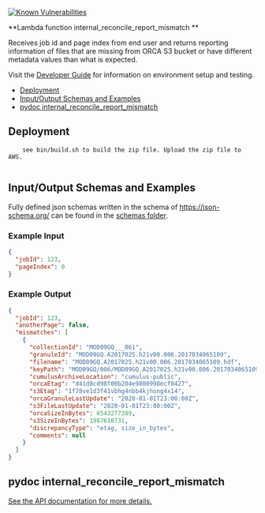 [![Known Vulnerabilities](https://snyk.io/test/github/nasa/cumulus-orca/badge.svg?targetFile=tasks/internal_reconcile_report_mismatch/requirements.txt)](https://snyk.io/test/github/nasa/cumulus-orca?targetFile=tasks/internal_reconcile_report_mismatch/requirements.txt)

**Lambda function internal_reconcile_report_mismatch **

Receives job id and page index from end user and returns reporting information of files that are missing from ORCA S3 bucket or have different metadata values than what is expected. 

Visit the [Developer Guide](https://nasa.github.io/cumulus-orca/docs/developer/development-guide/code/contrib-code-intro) for information on environment setup and testing.

- [Deployment](#deployment)
- [Input/Output Schemas and Examples](#input-output-schemas)
- [pydoc internal_reconcile_report_mismatch](#pydoc)

<a name="deployment"></a>
## Deployment
```
    see bin/build.sh to build the zip file. Upload the zip file to AWS.
    
```
<a name="input-output-schemas"></a>
## Input/Output Schemas and Examples
Fully defined json schemas written in the schema of https://json-schema.org/ can be found in the [schemas folder](schemas).

### Example Input
```json
{
  "jobId": 123,
  "pageIndex": 0
}
```
### Example Output
```json
{
  "jobId": 123,
  "anotherPage": false,
  "mismatches": [
    {
      "collectionId": "MOD09GQ___061",
      "granuleId": "MOD09GQ.A2017025.h21v00.006.2017034065109",
      "filename": "MOD09GQ.A2017025.h21v00.006.2017034065109.hdf",
      "keyPath": "MOD09GQ/006/MOD09GQ.A2017025.h21v00.006.2017034065109.hdf",
      "cumulusArchiveLocation": "cumulus-public",
      "orcaEtag": "d41d8cd98f00b204e9800998ecf8427",
      "s3Etag": "1f78ve1d3f41vbhg4nbb4kjhong4x14",
      "orcaGranuleLastUpdate": "2020-01-01T23:00:00Z",
      "s3FileLastUpdate": "2020-01-01T23:00:00Z",
      "orcaSizeInBytes": 6543277389,
      "s3SizeInBytes": 1987618731,
      "discrepancyType": "etag, size_in_bytes",
      "comments": null
    }
  ]
}
```
<a name="pydoc"></a>
## pydoc internal_reconcile_report_mismatch
[See the API documentation for more details.](API.md)
